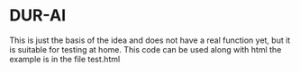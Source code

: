 # DUR-AI
This is just the basis of the idea and does not have a real function yet, but it is suitable for testing at home. This code can be used along with html the example is in the file test.html
